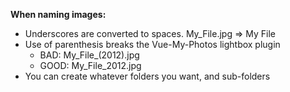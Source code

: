 **When naming images:**

* Underscores are converted to spaces. My_File.jpg => My File
* Use of parenthesis breaks the Vue-My-Photos lightbox plugin
  * BAD: My_File_(2012).jpg
  * GOOD: My_File_2012.jpg
* You can create whatever folders you want, and sub-folders
